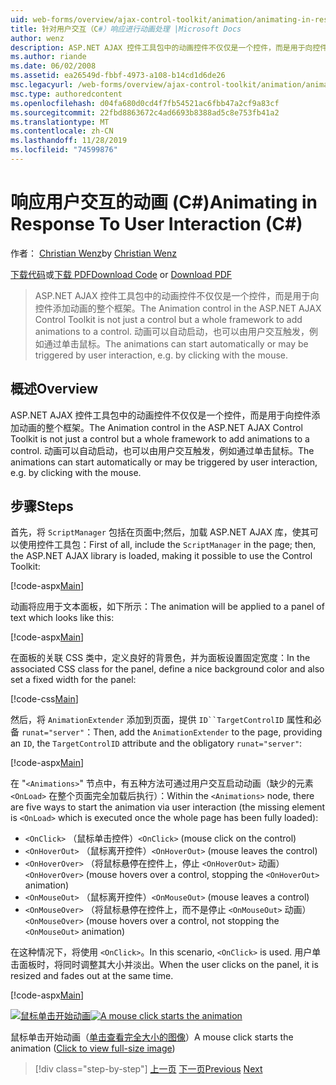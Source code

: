 ```yaml
---
uid: web-forms/overview/ajax-control-toolkit/animation/animating-in-response-to-user-interaction-cs
title: 针对用户交互（C#）响应进行动画处理 |Microsoft Docs
author: wenz
description: ASP.NET AJAX 控件工具包中的动画控件不仅仅是一个控件，而是用于向控件添加动画的整个框架。 动画可以是 。
ms.author: riande
ms.date: 06/02/2008
ms.assetid: ea26549d-fbbf-4973-a108-b14cd1d6de26
msc.legacyurl: /web-forms/overview/ajax-control-toolkit/animation/animating-in-response-to-user-interaction-cs
msc.type: authoredcontent
ms.openlocfilehash: d04fa680d0cd4f7fb54521ac6fbb47a2cf9a83cf
ms.sourcegitcommit: 22fbd8863672c4ad6693b8388ad5c8e753fb41a2
ms.translationtype: MT
ms.contentlocale: zh-CN
ms.lasthandoff: 11/28/2019
ms.locfileid: "74599876"
---
```

# <a name="animating-in-response-to-user-interaction-c"></a><span data-ttu-id="2b90a-104">响应用户交互的动画 (C#)</span><span class="sxs-lookup"><span data-stu-id="2b90a-104">Animating in Response To User Interaction (C#)</span></span>

<span data-ttu-id="2b90a-105">作者： [Christian Wenz](https://github.com/wenz)</span><span class="sxs-lookup"><span data-stu-id="2b90a-105">by [Christian Wenz](https://github.com/wenz)</span></span>

<span data-ttu-id="2b90a-106">[下载代码](https://download.microsoft.com/download/f/9/a/f9a26acd-8df4-4484-8a18-199e4598f411/Animation6.cs.zip)或[下载 PDF](https://download.microsoft.com/download/6/7/1/6718d452-ff89-4d3f-a90e-c74ec2d636a3/animation6CS.pdf)</span><span class="sxs-lookup"><span data-stu-id="2b90a-106">[Download Code](https://download.microsoft.com/download/f/9/a/f9a26acd-8df4-4484-8a18-199e4598f411/Animation6.cs.zip) or [Download PDF](https://download.microsoft.com/download/6/7/1/6718d452-ff89-4d3f-a90e-c74ec2d636a3/animation6CS.pdf)</span></span>

> <span data-ttu-id="2b90a-107">ASP.NET AJAX 控件工具包中的动画控件不仅仅是一个控件，而是用于向控件添加动画的整个框架。</span><span class="sxs-lookup"><span data-stu-id="2b90a-107">The Animation control in the ASP.NET AJAX Control Toolkit is not just a control but a whole framework to add animations to a control.</span></span> <span data-ttu-id="2b90a-108">动画可以自动启动，也可以由用户交互触发，例如通过单击鼠标。</span><span class="sxs-lookup"><span data-stu-id="2b90a-108">The animations can start automatically or may be triggered by user interaction, e.g. by clicking with the mouse.</span></span>

## <a name="overview"></a><span data-ttu-id="2b90a-109">概述</span><span class="sxs-lookup"><span data-stu-id="2b90a-109">Overview</span></span>

<span data-ttu-id="2b90a-110">ASP.NET AJAX 控件工具包中的动画控件不仅仅是一个控件，而是用于向控件添加动画的整个框架。</span><span class="sxs-lookup"><span data-stu-id="2b90a-110">The Animation control in the ASP.NET AJAX Control Toolkit is not just a control but a whole framework to add animations to a control.</span></span> <span data-ttu-id="2b90a-111">动画可以自动启动，也可以由用户交互触发，例如通过单击鼠标。</span><span class="sxs-lookup"><span data-stu-id="2b90a-111">The animations can start automatically or may be triggered by user interaction, e.g. by clicking with the mouse.</span></span>

## <a name="steps"></a><span data-ttu-id="2b90a-112">步骤</span><span class="sxs-lookup"><span data-stu-id="2b90a-112">Steps</span></span>

<span data-ttu-id="2b90a-113">首先，将 `ScriptManager` 包括在页面中;然后，加载 ASP.NET AJAX 库，使其可以使用控件工具包：</span><span class="sxs-lookup"><span data-stu-id="2b90a-113">First of all, include the `ScriptManager` in the page; then, the ASP.NET AJAX library is loaded, making it possible to use the Control Toolkit:</span></span>

[!code-aspx[Main](animating-in-response-to-user-interaction-cs/samples/sample1.aspx)]

<span data-ttu-id="2b90a-114">动画将应用于文本面板，如下所示：</span><span class="sxs-lookup"><span data-stu-id="2b90a-114">The animation will be applied to a panel of text which looks like this:</span></span>

[!code-aspx[Main](animating-in-response-to-user-interaction-cs/samples/sample2.aspx)]

<span data-ttu-id="2b90a-115">在面板的关联 CSS 类中，定义良好的背景色，并为面板设置固定宽度：</span><span class="sxs-lookup"><span data-stu-id="2b90a-115">In the associated CSS class for the panel, define a nice background color and also set a fixed width for the panel:</span></span>

[!code-css[Main](animating-in-response-to-user-interaction-cs/samples/sample3.css)]

<span data-ttu-id="2b90a-116">然后，将 `AnimationExtender` 添加到页面，提供 `ID``TargetControlID` 属性和必备 `runat="server"`：</span><span class="sxs-lookup"><span data-stu-id="2b90a-116">Then, add the `AnimationExtender` to the page, providing an `ID`, the `TargetControlID` attribute and the obligatory `runat="server"`:</span></span>

[!code-aspx[Main](animating-in-response-to-user-interaction-cs/samples/sample4.aspx)]

<span data-ttu-id="2b90a-117">在 "`<Animations>`" 节点中，有五种方法可通过用户交互启动动画（缺少的元素 `<OnLoad>` 在整个页面完全加载后执行）：</span><span class="sxs-lookup"><span data-stu-id="2b90a-117">Within the `<Animations>` node, there are five ways to start the animation via user interaction (the missing element is `<OnLoad>` which is executed once the whole page has been fully loaded):</span></span>

- <span data-ttu-id="2b90a-118">`<OnClick>` （鼠标单击控件）</span><span class="sxs-lookup"><span data-stu-id="2b90a-118">`<OnClick>` (mouse click on the control)</span></span>
- <span data-ttu-id="2b90a-119">`<OnHoverOut>` （鼠标离开控件）</span><span class="sxs-lookup"><span data-stu-id="2b90a-119">`<OnHoverOut>` (mouse leaves the control)</span></span>
- <span data-ttu-id="2b90a-120">`<OnHoverOver>` （将鼠标悬停在控件上，停止 `<OnHoverOut>` 动画）</span><span class="sxs-lookup"><span data-stu-id="2b90a-120">`<OnHoverOver>` (mouse hovers over a control, stopping the `<OnHoverOut>` animation)</span></span>
- <span data-ttu-id="2b90a-121">`<OnMouseOut>` （鼠标离开控件）</span><span class="sxs-lookup"><span data-stu-id="2b90a-121">`<OnMouseOut>` (mouse leaves a control)</span></span>
- <span data-ttu-id="2b90a-122">`<OnMouseOver>` （将鼠标悬停在控件上，而不是停止 `<OnMouseOut>` 动画）</span><span class="sxs-lookup"><span data-stu-id="2b90a-122">`<OnMouseOver>` (mouse hovers over a control, not stopping the `<OnMouseOut>` animation)</span></span>

<span data-ttu-id="2b90a-123">在这种情况下，将使用 `<OnClick>`。</span><span class="sxs-lookup"><span data-stu-id="2b90a-123">In this scenario, `<OnClick>` is used.</span></span> <span data-ttu-id="2b90a-124">用户单击面板时，将同时调整其大小并淡出。</span><span class="sxs-lookup"><span data-stu-id="2b90a-124">When the user clicks on the panel, it is resized and fades out at the same time.</span></span>

[!code-aspx[Main](animating-in-response-to-user-interaction-cs/samples/sample5.aspx)]

<span data-ttu-id="2b90a-125">[![鼠标单击开始动画](animating-in-response-to-user-interaction-cs/_static/image2.png)](animating-in-response-to-user-interaction-cs/_static/image1.png)</span><span class="sxs-lookup"><span data-stu-id="2b90a-125">[![A mouse click starts the animation](animating-in-response-to-user-interaction-cs/_static/image2.png)](animating-in-response-to-user-interaction-cs/_static/image1.png)</span></span>

<span data-ttu-id="2b90a-126">鼠标单击开始动画（[单击查看完全大小的图像](animating-in-response-to-user-interaction-cs/_static/image3.png)）</span><span class="sxs-lookup"><span data-stu-id="2b90a-126">A mouse click starts the animation ([Click to view full-size image](animating-in-response-to-user-interaction-cs/_static/image3.png))</span></span>

> [!div class="step-by-step"]
> <span data-ttu-id="2b90a-127">[上一页](picking-one-animation-out-of-a-list-cs.md)
> [下一页](disabling-actions-during-animation-cs.md)</span><span class="sxs-lookup"><span data-stu-id="2b90a-127">[Previous](picking-one-animation-out-of-a-list-cs.md)
[Next](disabling-actions-during-animation-cs.md)</span></span>
